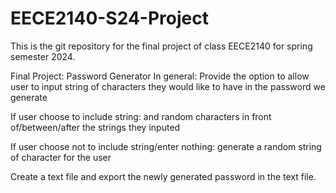 # EECE2140-S24-Project
This is the git repository for the final project of class EECE2140 for spring semester 2024.

Final Project: Password Generator
In general:
Provide the option to allow user to input string of characters they would like to have in the password we generate

If user choose to include string: and random characters in front of/between/after the strings they inputed

If user choose not to include string/enter nothing: generate a random string of character for the user

Create a text file and export the newly generated password in the text file.